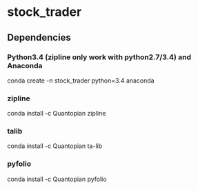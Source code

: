 # stock_trader

## Dependencies

### Python3.4 (zipline only work with python2.7/3.4) and Anaconda
conda create -n stock_trader python=3.4 anaconda

### zipline
conda install -c Quantopian zipline

### talib
conda install -c Quantopian ta-lib

### pyfolio
conda install -c Quantopian pyfolio
